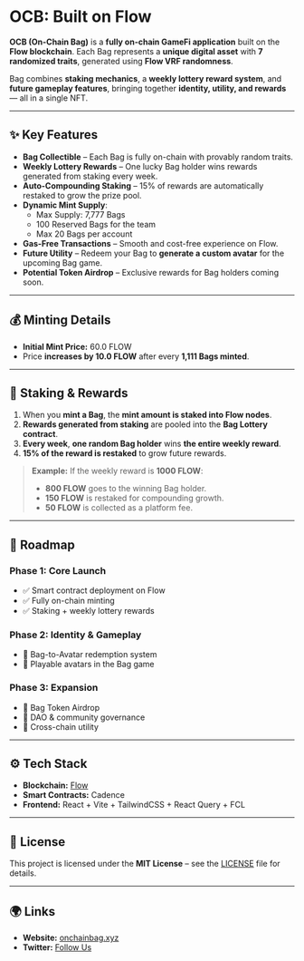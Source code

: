 # **OCB: Built on Flow**

**OCB (On-Chain Bag)** is a **fully on-chain GameFi application** built on the **Flow blockchain**. Each Bag represents a **unique digital asset** with **7 randomized traits**, generated using **Flow VRF randomness**.

Bag combines **staking mechanics**, a **weekly lottery reward system**, and **future gameplay features**, bringing together **identity, utility, and rewards** — all in a single NFT.

---

## **✨ Key Features**

* **Bag Collectible** – Each Bag is fully on-chain with provably random traits.
* **Weekly Lottery Rewards** – One lucky Bag holder wins rewards generated from staking every week.
* **Auto-Compounding Staking** – 15% of rewards are automatically restaked to grow the prize pool.
* **Dynamic Mint Supply**:
  * Max Supply: 7,777 Bags
  * 100 Reserved Bags for the team
  * Max 20 Bags per account
* **Gas-Free Transactions** – Smooth and cost-free experience on Flow.
* **Future Utility** – Redeem your Bag to **generate a custom avatar** for the upcoming Bag game.
* **Potential Token Airdrop** – Exclusive rewards for Bag holders coming soon.

---

## **💰 Minting Details**

* **Initial Mint Price:** 60.0 FLOW
* Price **increases by 10.0 FLOW** after every **1,111 Bags minted**.

---

## **🔗 Staking & Rewards**

1. When you **mint a Bag**, the **mint amount is staked into Flow nodes**.
2. **Rewards generated from staking** are pooled into the **Bag Lottery contract**.
3. **Every week**, **one random Bag holder** wins **the entire weekly reward**.
4. **15% of the reward is restaked** to grow future rewards.

> **Example:**
> If the weekly reward is **1000 FLOW**:
>
> * **800 FLOW** goes to the winning Bag holder.
> * **150 FLOW** is restaked for compounding growth.
> * **50 FLOW** is collected as a platform fee.

---

## **📜 Roadmap**

### **Phase 1: Core Launch**

* ✅ Smart contract deployment on Flow
* ✅ Fully on-chain minting
* ✅ Staking + weekly lottery rewards

### **Phase 2: Identity & Gameplay**

* 🔹 Bag-to-Avatar redemption system
* 🔹 Playable avatars in the Bag game

### **Phase 3: Expansion**

* 🔹 Bag Token Airdrop
* 🔹 DAO & community governance
* 🔹 Cross-chain utility

---

## **⚙️ Tech Stack**

* **Blockchain:** [Flow](https://www.onflow.org/)
* **Smart Contracts:** Cadence
* **Frontend:** React + Vite + TailwindCSS + React Query + FCL

---

## **🔐 License**

This project is licensed under the **MIT License** – see the [LICENSE](LICENSE) file for details.

---

## **🌍 Links**

* **Website:** [onchainbag.xyz](https://onchainbag.xyz/)
* **Twitter:** [Follow Us](https://x.com/onchainbag)